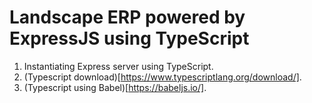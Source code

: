 # Landscape ERP powered by ExpressJS using TypeScript

1. Instantiating Express server using TypeScript.
2. (Typescript download)[https://www.typescriptlang.org/download/].
3. (Typescript using Babel)[https://babeljs.io/].
